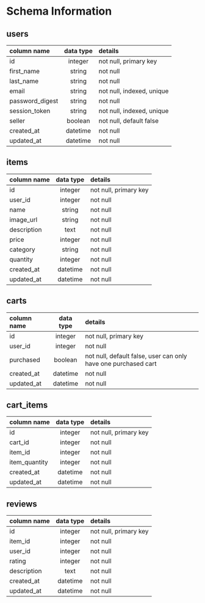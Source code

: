 # Schema Information

## users

| column name     | data type | details                   |
|:----------------|:---------:|:--------------------------|
| id              | integer   | not null, primary key     |
| first_name      | string    | not null                  |
| last_name       | string    | not null                  |
| email           | string    | not null, indexed, unique |              
| password_digest | string    | not null                  |
| session_token   | string    | not null, indexed, unique |
| seller          | boolean   | not null, default false   |
| created_at      | datetime  | not null                  |
| updated_at      | datetime  | not null                  |

## items

| column name     | data type | details                   |
|:----------------|:---------:|:--------------------------|
| id              | integer   | not null, primary key     |
| user_id         | integer   | not null                  |
| name            | string    | not null                  |
| image_url       | string    | not null                  |
| description     | text      | not null                  |              
| price           | integer   | not null                  |
| category        | string    | not null                  |
| quantity        | integer   | not null                  |
| created_at      | datetime  | not null                  |
| updated_at      | datetime  | not null                  |      

## carts

| column name     | data type | details                                                        |
|:----------------|:---------:|:---------------------------------------------------------------|
| id              | integer   | not null, primary key                                          |
| user_id         | integer   | not null                                                       |
| purchased       | boolean   | not null, default false, user can only have one purchased cart |
| created_at      | datetime  | not null                                                       |
| updated_at      | datetime  | not null                                                       |  

## cart_items

| column name     | data type | details                   |
|:----------------|:---------:|:--------------------------|
| id              | integer   | not null, primary key     |
| cart_id         | integer   | not null                  |
| item_id         | integer   | not null                  |
| item_quantity   | integer   | not null                  |
| created_at      | datetime  | not null                  |
| updated_at      | datetime  | not null                  |

## reviews

| column name     | data type | details                   |
|:----------------|:---------:|:--------------------------|
| id              | integer   | not null, primary key     |
| item_id         | integer   | not null                  |
| user_id         | integer   | not null                  |
| rating          | integer   | not null                  |
| description     | text      | not null                  |
| created_at      | datetime  | not null                  |
| updated_at      | datetime  | not null                  |
